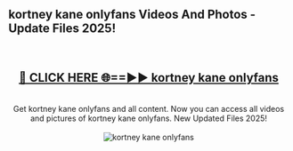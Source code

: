<h2>kortney kane onlyfans Videos And Photos - Update Files 2025!</h2>
<br>
<div align="center">
<h2><a href="https://linkcuts.com/hfmhzwbr" rel="nofollow">🔴 CLICK HERE 🌐==►► kortney kane onlyfans</a></h2>
<br>
Get kortney kane onlyfans and all content. Now you can access all videos and pictures of kortney kane onlyfans. New Updated Files 2025!
<br>
<br>
<a href="https://linkcuts.com/hfmhzwbr" rel="nofollow" data-target="animated-image.originalLink"><img src="https://i.ibb.co.com/WyWwxjT/player-gif2.gif" alt="kortney kane onlyfans" style="max-width: 100%; display: inline-block;" data-target="animated-image.originalImage"></a>
</div>
<br>